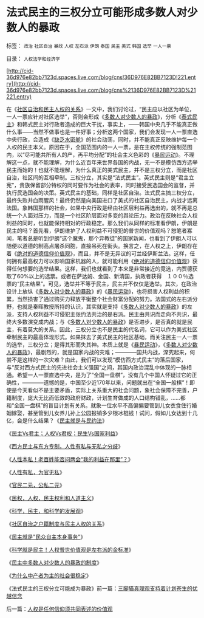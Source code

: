# 法式民主的三权分立可能形成多数人对少数人的暴政

标签： `政治` `社区自治` `暴政` `人权` `左右派` `伊朗` `泰国` `民主` `美式` `韩国` `选举` `一人一票` 

目录： `人权法学和经济学`

[http://cid-36d976e82bb7123d.spaces.live.com/blog/cns!36D976E82BB7123D!221.entry](http://cid-36d976e82bb7123d.spaces.live.com/blog/cns%2136D976E82BB7123D%21221.entry)

在《[社区自治和民主人权的关系](../../../2009/3/8/社区自治之户籍制度与民主人权的关系.md)》一文中，我们讨论过，“民主应以社区为单位，一人一票应针对社区选举”，否则会形成《[多数人对少数人的暴政](../../../2008/10/6/俄国多数人对少数人暴政不是民主.md)》，分析《[泰式民主](../../../2008/9/3/观察泰式民主缺陷，思考中国末来.md)》和韩式民主对行政者造成的巨大干扰，事实上，——韩国中央几乎不能真正做什么事——当然不做事也是一件好事；分析这两个国家，我们会发现一人一票直选中央行政，会造成《[缺乏水密舱](../../../2009/3/1/维持稳定目前更宜一党制；不宜全国直选普选.md)》的社会动荡，同时，并不能真正反映维护每一个人权的民主本义。原因在于，全国范围内的一人一票，是在主权传统的强制范围内，以“尽可能共所有人的产，再平均分配”的社会主义色彩的《[暴民运动](../../../2009/3/1/维持稳定目前更宜一党制；不宜全国直选普选.md)》。不理解这一点，就不能理解，为什么近百年来世界各国的内战，无一不是模仿西方选举民主而始的！也就不能理解，为什么真正的美式民主，并不是三权分立，而是社区自治，社区间的互相牵制。三权分立，其实是“法式民主”。英式民主则是“君主立宪”，贵族保留部分特权的同时要作为社会的表率，同时接受民选国会的监督，并执行民选国会的决策。英式民主的基础，同样是社区自治。法式民主搞三权分立，最终失败并血雨腥风！最终仍然是向美国进口了美式的社区自治民主，内战才远离法国。象韩国那样的社会，如果中央行政是经由社区层利益再选出的，就不再是总统一个人面对压力，而是一个社区阶层面对多变的舆论压力。政治在反映社会人权利益的同时，也就能保持相对的行政稳定。那么我们从同样的标准看伊朗，伊朗是民主的吗？首先看，伊朗维护了人权利益不可侵犯的普世的价值观吗？恕笔者寡闻，笔者总是听到伊朗“这个魔鬼，那个异教徒”的国家新闻，也看到了伊朗人可以随便以道德的制高点屠杀同胞，直接吊死在街头。换言之，在人权之上，伊朗存在着《[绝对的道德信仰价值观](../../../2009/3/11/信仰，个人世界观的基础断言；不是绝对的道德标准.md)》，而且，并不是无异议的可兰经伊斯兰法。这样，任何拥有最高权力可以影响国家机器的人，就可能利用《[绝对的道德信仰价值观](../../../2009/3/11/信仰，个人世界观的基础断言；不是绝对的道德标准.md)》获得任何想要的选举结果。这样，我们也就看到了本来是非常接近的竞选，内贾德获取了60%以上的选票。或者在萨达姆、金国、新清国，执政者获得　１００％选票的“民主结果”。可见，选举并不等于民主，民主并不仅仅是选举。其次，在政治设计上放纵《[多数人对少数人的暴政](../../../2008/10/6/俄国多数人对少数人暴政不是民主.md)》的《[暴民运动](../../../2009/3/1/维持稳定目前更宜一党制；不宜全国直选普选.md)》，也将损害人权利益的积累，当然损害了通过购买力释放平衡整个社会财富分配的努力。法国式的左右派分野，也就是秦晖教授所持的认识，其实就是支持《[多数人对少数人的暴政](../../../2008/10/6/俄国多数人对少数人暴政不是民主.md)》的左派，支持人权利益不可侵犯主张约法共治的是右派。民主由共识而走向不共识，最终大多数演变成内战；与《[多数人对少数人的暴政](../../../2008/10/6/俄国多数人对少数人暴政不是民主.md)》是否进步，是否真的就是民主，有着莫大的关系。因此，三权分立也不是民主的代名词，它可以作为美式社区牵制民主的最高体现形式。如果抹去了美式民主的社区基础，而关注民主一人一票的选举，三权分立；是得其形而失其神。本质上就是《[暴民运动](../../../2009/3/1/维持稳定目前更宜一党制；不宜全国直选普选.md)》，《[多数人对少数人的暴政](../../../2008/10/6/俄国多数人对少数人暴政不是民主.md)》，最剧烈的，就是国家内战的灾难；————国共内战，深究起来，何尝不是这样的一次灾难？由此，我们可以发现“模仿西方式民主”的落后国家，与“反对西方式民主的先进社会主义强国”之间，其国内政治混乱中体现的一脉相通。希望一人一票直选中央，是为了“全国一盘棋”，没有几个中国人怀疑过它的正确性，————遗憾的是，中国至少近170年以来，问题就出在“全国一般棋”！即使是今天看似不是主要矛盾，实际上关系重大的社会问题，象社会保障不完善，户籍制度，庞大无比而低效的政府财政，计划生育做成的人口结构错乱，……都和“全国一盘棋”的盲目计划有关系。就象一位水平不高偏偏要管到儿女衣食住行婚姻嫁娶，甚至管到儿女养儿孙上公园报销多少根冰棍钱！试问，假如儿女达到十几亿，会是什么结果？《[民主就是与民约法](../../../2007/9/30/民主就是与民约法；法律并不是道德的上层建筑.md)》

《[民主Vs君主；人权Vs君权；民生Vs国家利益](../../../2008/7/28/民主Vs君主；人权Vs君权；民生Vs国家利益.md)》

《[西方民主与东方专制，人性有私与无私之分歧](../../../2009/3/15/东西方民主：人性有私与无私之分歧.md)》

《[人性本私！老百姓能否问两会“我的利益在那里”？](../../../2009/3/15/人性本私！老百姓能否问两会“我的利益在那里”？.md)》

《[人性有私，为官无私](http://darthvad.blog.163.com/blog/static/533994702009425114911307/)》

《[官民二元，公私二元](../../../2008/10/17/官民二元之经济危机，小民百姓可能无路可逃.md)》

《[民权，人权，民主权利和人道主义](../../../2009/6/12/民权，人权，民主权利和人道主义.md)》

《[科学，民主，和科学的发展观](../../../2009/4/25/科学，民主和科学的发展观.md)》

《[社区自治之户籍制度与民主人权的关系](../../../2009/3/8/社区自治之户籍制度与民主人权的关系.md)》

《[民主就是"民众自主本身事务"](../../../2009/3/6/民主就是&quot;民众自主本身事务&quot;；社区自治的最大风险.md)》

《[科学就是民主！人权普世价值观是左右派的金标准](http://blog.sina.com.cn/s/blog_5563a64d0100c3aq.html)》

《[民主中多数人对少数人的暴政的制度](../../../2008/10/6/俄国多数人对少数人暴政不是民主.md)》

《[为什么中产者为主的社会很稳定](../../../2008/7/20/为什么中产者为主的社会很稳定.md)》

《法式民主的三权分立可能成为暴政》前一篇：[三脚猫真理观支持着计划苍生的优越信念](../../../2009/6/16/三脚猫真理观支持着计划苍生的优越信念.md)

后一篇：[人权是任何信仰须共同表述的价值观](../../../2009/6/17/人权是任何信仰须共同表述的价值观.md)